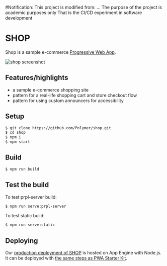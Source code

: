 #Notification:
This project is modified from: ...
The purpose of the project is academic purposes only
That is the CI/CD experiment in software development

# SHOP

Shop is a sample e-commerce [Progressive Web App](https://developers.google.com/web/progressive-web-apps/).

![shop screenshot](https://user-images.githubusercontent.com/116360/39545341-c50a9184-4e05-11e8-88e0-0e1f3fa4834b.png)

## Features/highlights

- a sample e-commerce shopping site
- pattern for a real-life shopping cart and store checkout flow
- pattern for using custom announcers for accessibility

## Setup
```bash
$ git clone https://github.com/Polymer/shop.git
$ cd shop
$ npm i
$ npm start
```

## Build
```bash
$ npm run build
```

## Test the build
To test prpl-server build:
```bash
$ npm run serve:prpl-server
```
To test static build:
```bash
$ npm run serve:static
```

## Deploying

Our [production deployment of SHOP](https://shop.polymer-project.org/) is hosted on App Engine with Node.js. It can be deployed with [the same steps as PWA Starter Kit](https://polymer.github.io/pwa-starter-kit/building-and-deploying/#deploying-prpl-server).

